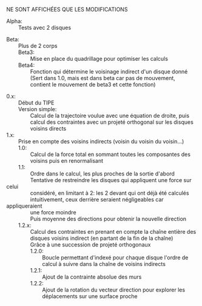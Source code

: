 NE SONT AFFICHÉES QUE LES MODIFICATIONS  
  
Alpha:  
&nbsp;&nbsp;&nbsp;&nbsp;&nbsp;&nbsp;&nbsp;&nbsp;Tests avec 2 disques  

Beta:  
&nbsp;&nbsp;&nbsp;&nbsp;&nbsp;&nbsp;&nbsp;&nbsp;Plus de 2 corps  
&nbsp;&nbsp;&nbsp;&nbsp;&nbsp;&nbsp;&nbsp;&nbsp;Beta3:  
&nbsp;&nbsp;&nbsp;&nbsp;&nbsp;&nbsp;&nbsp;&nbsp;&nbsp;&nbsp;&nbsp;&nbsp;&nbsp;&nbsp;&nbsp;&nbsp;Mise en place du quadrillage pour optimiser les calculs  
&nbsp;&nbsp;&nbsp;&nbsp;&nbsp;&nbsp;&nbsp;&nbsp;Beta4:  
&nbsp;&nbsp;&nbsp;&nbsp;&nbsp;&nbsp;&nbsp;&nbsp;&nbsp;&nbsp;&nbsp;&nbsp;&nbsp;&nbsp;&nbsp;&nbsp;Fonction qui détermine le voisinage indirect d'un disque donné  
&nbsp;&nbsp;&nbsp;&nbsp;&nbsp;&nbsp;&nbsp;&nbsp;&nbsp;&nbsp;&nbsp;&nbsp;&nbsp;&nbsp;&nbsp;&nbsp;(Sert dans 1.0, mais est dans beta car pas de mouvement,  
&nbsp;&nbsp;&nbsp;&nbsp;&nbsp;&nbsp;&nbsp;&nbsp;&nbsp;&nbsp;&nbsp;&nbsp;&nbsp;&nbsp;&nbsp;&nbsp;contient le mouvement de beta3 et cette fonction)  
  
0.x:  
&nbsp;&nbsp;&nbsp;&nbsp;&nbsp;&nbsp;&nbsp;&nbsp;Début du TIPE  
&nbsp;&nbsp;&nbsp;&nbsp;&nbsp;&nbsp;&nbsp;&nbsp;Version simple:  
&nbsp;&nbsp;&nbsp;&nbsp;&nbsp;&nbsp;&nbsp;&nbsp;&nbsp;&nbsp;&nbsp;&nbsp;&nbsp;&nbsp;&nbsp;&nbsp;Calcul de la trajectoire voulue avec une équation de droite, puis  
&nbsp;&nbsp;&nbsp;&nbsp;&nbsp;&nbsp;&nbsp;&nbsp;&nbsp;&nbsp;&nbsp;&nbsp;&nbsp;&nbsp;&nbsp;&nbsp;calcul des contraintes avec un projeté orthogonal sur les disques  
&nbsp;&nbsp;&nbsp;&nbsp;&nbsp;&nbsp;&nbsp;&nbsp;&nbsp;&nbsp;&nbsp;&nbsp;&nbsp;&nbsp;&nbsp;&nbsp;voisins directs  
1.x:  
&nbsp;&nbsp;&nbsp;&nbsp;&nbsp;&nbsp;&nbsp;&nbsp;Prise en compte des voisins indirects (voisin du voisin du voisin...)  
&nbsp;&nbsp;&nbsp;&nbsp;&nbsp;&nbsp;&nbsp;&nbsp;1.0:  
&nbsp;&nbsp;&nbsp;&nbsp;&nbsp;&nbsp;&nbsp;&nbsp;&nbsp;&nbsp;&nbsp;&nbsp;&nbsp;&nbsp;&nbsp;&nbsp;Calcul de la force total en sommant toutes les composantes des  
&nbsp;&nbsp;&nbsp;&nbsp;&nbsp;&nbsp;&nbsp;&nbsp;&nbsp;&nbsp;&nbsp;&nbsp;&nbsp;&nbsp;&nbsp;&nbsp;voisins puis en renormalisant  
&nbsp;&nbsp;&nbsp;&nbsp;&nbsp;&nbsp;&nbsp;&nbsp;1.1:  
&nbsp;&nbsp;&nbsp;&nbsp;&nbsp;&nbsp;&nbsp;&nbsp;&nbsp;&nbsp;&nbsp;&nbsp;&nbsp;&nbsp;&nbsp;&nbsp;Ordre dans le calcul, les plus proches de la sortie d'abord  
&nbsp;&nbsp;&nbsp;&nbsp;&nbsp;&nbsp;&nbsp;&nbsp;&nbsp;&nbsp;&nbsp;&nbsp;&nbsp;&nbsp;&nbsp;&nbsp;Tentative de restreindre les disques qui appliquent une force sur celui  
&nbsp;&nbsp;&nbsp;&nbsp;&nbsp;&nbsp;&nbsp;&nbsp;&nbsp;&nbsp;&nbsp;&nbsp;&nbsp;&nbsp;&nbsp;&nbsp;considéré, en limitant à 2: les 2 devant qui ont déjà été calculés  
&nbsp;&nbsp;&nbsp;&nbsp;&nbsp;&nbsp;&nbsp;&nbsp;&nbsp;&nbsp;&nbsp;&nbsp;&nbsp;&nbsp;&nbsp;&nbsp;intuitivement, ceux derrière seraient négligeables car appliqueraient  
&nbsp;&nbsp;&nbsp;&nbsp;&nbsp;&nbsp;&nbsp;&nbsp;&nbsp;&nbsp;&nbsp;&nbsp;&nbsp;&nbsp;&nbsp;&nbsp;une force moindre  
&nbsp;&nbsp;&nbsp;&nbsp;&nbsp;&nbsp;&nbsp;&nbsp;&nbsp;&nbsp;&nbsp;&nbsp;&nbsp;&nbsp;&nbsp;&nbsp;Puis moyenne des directions pour obtenir la nouvelle direction  
&nbsp;&nbsp;&nbsp;&nbsp;&nbsp;&nbsp;&nbsp;&nbsp;1.2.x:  
&nbsp;&nbsp;&nbsp;&nbsp;&nbsp;&nbsp;&nbsp;&nbsp;&nbsp;&nbsp;&nbsp;&nbsp;&nbsp;&nbsp;&nbsp;&nbsp;Calcul des contraintes en prenant en compte la chaîne entière des  
&nbsp;&nbsp;&nbsp;&nbsp;&nbsp;&nbsp;&nbsp;&nbsp;&nbsp;&nbsp;&nbsp;&nbsp;&nbsp;&nbsp;&nbsp;&nbsp;disques voisins indirect (en partant de la fin de la chaîne)  
&nbsp;&nbsp;&nbsp;&nbsp;&nbsp;&nbsp;&nbsp;&nbsp;&nbsp;&nbsp;&nbsp;&nbsp;&nbsp;&nbsp;&nbsp;&nbsp;Grâce à une succession de projeté orthogonaux  
&nbsp;&nbsp;&nbsp;&nbsp;&nbsp;&nbsp;&nbsp;&nbsp;&nbsp;&nbsp;&nbsp;&nbsp;&nbsp;&nbsp;&nbsp;&nbsp;1.2.0:  
&nbsp;&nbsp;&nbsp;&nbsp;&nbsp;&nbsp;&nbsp;&nbsp;&nbsp;&nbsp;&nbsp;&nbsp;&nbsp;&nbsp;&nbsp;&nbsp;&nbsp;&nbsp;&nbsp;&nbsp;&nbsp;&nbsp;&nbsp;&nbsp;Boucle permettant d'indexé pour chaque disque l'ordre de  
&nbsp;&nbsp;&nbsp;&nbsp;&nbsp;&nbsp;&nbsp;&nbsp;&nbsp;&nbsp;&nbsp;&nbsp;&nbsp;&nbsp;&nbsp;&nbsp;&nbsp;&nbsp;&nbsp;&nbsp;&nbsp;&nbsp;&nbsp;&nbsp;calcul à suivre dans la chaîne de voisins indirects  
&nbsp;&nbsp;&nbsp;&nbsp;&nbsp;&nbsp;&nbsp;&nbsp;&nbsp;&nbsp;&nbsp;&nbsp;&nbsp;&nbsp;&nbsp;&nbsp;1.2.1:  
&nbsp;&nbsp;&nbsp;&nbsp;&nbsp;&nbsp;&nbsp;&nbsp;&nbsp;&nbsp;&nbsp;&nbsp;&nbsp;&nbsp;&nbsp;&nbsp;&nbsp;&nbsp;&nbsp;&nbsp;&nbsp;&nbsp;&nbsp;&nbsp;Ajout de la contrainte absolue des murs  
&nbsp;&nbsp;&nbsp;&nbsp;&nbsp;&nbsp;&nbsp;&nbsp;&nbsp;&nbsp;&nbsp;&nbsp;&nbsp;&nbsp;&nbsp;&nbsp;1.2.2:  
&nbsp;&nbsp;&nbsp;&nbsp;&nbsp;&nbsp;&nbsp;&nbsp;&nbsp;&nbsp;&nbsp;&nbsp;&nbsp;&nbsp;&nbsp;&nbsp;&nbsp;&nbsp;&nbsp;&nbsp;&nbsp;&nbsp;&nbsp;&nbsp;Ajout de la rotation du vecteur direction pour explorer les  
&nbsp;&nbsp;&nbsp;&nbsp;&nbsp;&nbsp;&nbsp;&nbsp;&nbsp;&nbsp;&nbsp;&nbsp;&nbsp;&nbsp;&nbsp;&nbsp;&nbsp;&nbsp;&nbsp;&nbsp;&nbsp;&nbsp;&nbsp;&nbsp;déplacements sur une surface proche
